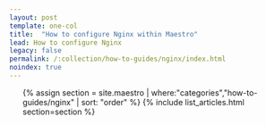 ```yaml
---
layout: post
template: one-col
title:  "How to configure Nginx within Maestro"
lead: How to configure Nginx
legacy: false
permalink: /:collection/how-to-guides/nginx/index.html
noindex: true
---
```


<div class="Toc Toc--howto">
    <ul>
    {% assign section = site.maestro | where:"categories","how-to-guides/nginx" | sort: "order" %}
    {% include list_articles.html section=section %}
    </ul>
</div><!--/.Toc-->
